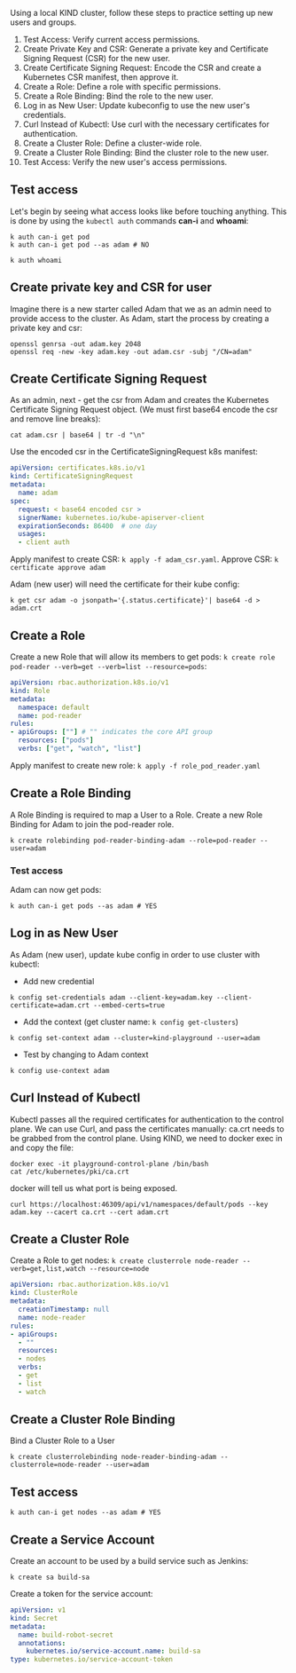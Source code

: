 Using a local KIND cluster, follow these steps to practice setting up new users and groups.

1. Test Access: Verify current access permissions.
2. Create Private Key and CSR: Generate a private key and Certificate Signing Request (CSR) for the new user.
3. Create Certificate Signing Request: Encode the CSR and create a Kubernetes CSR manifest, then approve it.
4. Create a Role: Define a role with specific permissions.
5. Create a Role Binding: Bind the role to the new user.
6. Log in as New User: Update kubeconfig to use the new user's credentials.
7. Curl Instead of Kubectl: Use curl with the necessary certificates for authentication.
8. Create a Cluster Role: Define a cluster-wide role.
9. Create a Cluster Role Binding: Bind the cluster role to the new user.
10. Test Access: Verify the new user's access permissions.

## Test access
Let's begin by seeing what access looks like before touching anything. This is done by using the `kubectl auth` commands **can-i** and **whoami**:

``` shell
k auth can-i get pod
k auth can-i get pod --as adam # NO
```

``` shell
k auth whoami
```

## Create private key and CSR for user

Imagine there is a new starter called Adam that we as an admin need to provide access to the cluster. As Adam, start the process by creating a private key and csr:

``` shell
openssl genrsa -out adam.key 2048
openssl req -new -key adam.key -out adam.csr -subj "/CN=adam"
```

## Create Certificate Signing Request

As an admin, next - get the csr from Adam and creates the Kubernetes Certificate Signing Request object. (We must first base64 encode the csr and remove line breaks):

``` shell
cat adam.csr | base64 | tr -d "\n"
```

Use the encoded csr in the CertificateSigningRequest k8s manifest:

``` yaml
apiVersion: certificates.k8s.io/v1
kind: CertificateSigningRequest
metadata:
  name: adam
spec:
  request: < base64 encoded csr >
  signerName: kubernetes.io/kube-apiserver-client
  expirationSeconds: 86400  # one day
  usages:
  - client auth
```

Apply manifest to create CSR: `k apply -f adam_csr.yaml`.
Approve CSR: `k certificate approve adam`

Adam (new user) will need the certificate for their kube config:

``` shell
k get csr adam -o jsonpath='{.status.certificate}'| base64 -d > adam.crt
```


## Create a Role
Create a new Role that will allow its members to get pods: `k create role pod-reader --verb=get --verb=list --resource=pods`:

``` yaml
apiVersion: rbac.authorization.k8s.io/v1
kind: Role
metadata:
  namespace: default
  name: pod-reader
rules:
- apiGroups: [""] # "" indicates the core API group
  resources: ["pods"]
  verbs: ["get", "watch", "list"]
```

Apply manifest to create new role: `k apply -f role_pod_reader.yaml`

## Create a Role Binding

A Role Binding is required to map a User to a Role. Create a new Role Binding for Adam to join the pod-reader role.

``` shell
k create rolebinding pod-reader-binding-adam --role=pod-reader --user=adam
```

### Test access

Adam can now get pods:

``` shell
k auth can-i get pods --as adam # YES
```

## Log in as New User

As Adam (new user), update kube config in order to use cluster with kubectl:

 - Add new credential

``` shell
k config set-credentials adam --client-key=adam.key --client-certificate=adam.crt --embed-certs=true
```

 - Add the context (get cluster name: `k config get-clusters`)

``` shell
k config set-context adam --cluster=kind-playground --user=adam
```

 - Test by changing to Adam context

``` shell
k config use-context adam
```

## Curl Instead of Kubectl

Kubectl passes all the required certificates for authentication to the control plane. We can use Curl, and pass the certificates manually:
ca.crt needs to be grabbed from the control plane. Using KIND, we need to docker exec in and copy the file:

``` shell
docker exec -it playground-control-plane /bin/bash
cat /etc/kubernetes/pki/ca.crt
```

docker will tell us what port is being exposed.

``` shell
curl https://localhost:46309/api/v1/namespaces/default/pods --key adam.key --cacert ca.crt --cert adam.crt 
```

## Create a Cluster Role
Create a Role to get nodes: `k create clusterrole node-reader --verb=get,list,watch --resource=node`

``` yaml
apiVersion: rbac.authorization.k8s.io/v1
kind: ClusterRole
metadata:
  creationTimestamp: null
  name: node-reader
rules:
- apiGroups:
  - ""
  resources:
  - nodes
  verbs:
  - get
  - list
  - watch

```

## Create a Cluster Role Binding

Bind a Cluster Role to a User

``` shell
k create clusterrolebinding node-reader-binding-adam --clusterrole=node-reader --user=adam
```

## Test access

``` shell
k auth can-i get nodes --as adam # YES
```


## Create a Service Account

Create an account to be used by a build service such as Jenkins:

``` shell
k create sa build-sa
```

Create a token for the service account:

``` yaml
apiVersion: v1
kind: Secret
metadata:
  name: build-robot-secret
  annotations:
    kubernetes.io/service-account.name: build-sa
type: kubernetes.io/service-account-token
```